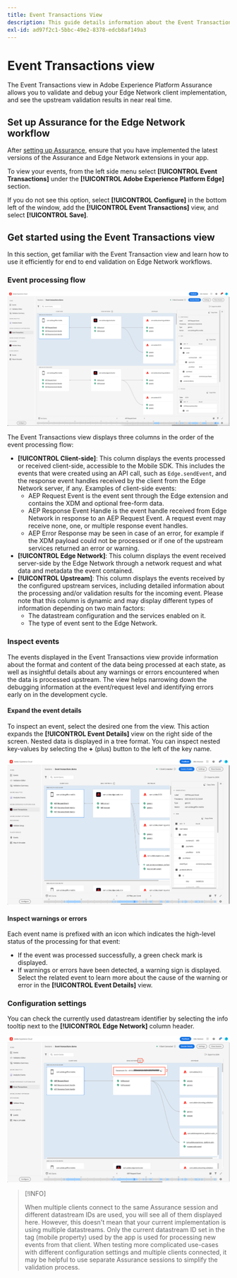 ```yaml
---
title: Event Transactions View
description: This guide details information about the Event Transactions view in Adobe Experience Platform Assurance.
exl-id: ad97f2c1-5bbc-49e2-8378-edcb8af149a3
---
```

# Event Transactions view

The Event Transactions view in Adobe Experience Platform Assurance allows you to validate and debug your Edge Network client implementation, and see the upstream validation results in near real time.

## Set up Assurance for the Edge Network workflow

After [setting up Assurance](../tutorials/implement-assurance.md), ensure that you have implemented the latest versions of the Assurance and Edge Network extensions in your app.

To view your events, from the left side menu select **[!UICONTROL Event Transactions]** under the **[!UICONTROL Adobe Experience Platform Edge]** section.

If you do not see this option, select **[!UICONTROL Configure]** in the bottom left of the window, add the **[!UICONTROL Event Transactions]** view, and select **[!UICONTROL Save]**.

## Get started using the Event Transactions view

In this section, get familiar with the Event Transaction view and learn how to use it efficiently for end to end validation on Edge Network workflows.

### Event processing flow

![Event transactions view](./images/event-transactions/event-transactions-view.png)

The Event Transactions view displays three columns in the order of the event processing flow:

- **[!UICONTROL Client-side]**: This column displays the events processed or received client-side, accessible to the Mobile SDK. This includes the events that were created using an API call, such as `Edge.sendEvent`, and the response event handles received by the client from the Edge Network server, if any. Examples of client-side events:
  - AEP Request Event is the event sent through the Edge extension and contains the XDM and optional free-form data.
  - AEP Response Event Handle is the event handle received from Edge Network in response to an AEP Request Event. A request event may receive none, one, or multiple response event handles.
  - AEP Error Response may be seen in case of an error, for example if the XDM payload could not be processed or if one of the upstream services returned an error or warning.
- **[!UICONTROL Edge Network]**: This column displays the event received server-side by the Edge Network through a network request and what data and metadata the event contained.
- **[!UICONTROL Upstream]**: This column displays the events received by the configured upstream services, including detailed information about the processing and/or validation results for the incoming event.
Please note that this column is dynamic and may display different types of information depending on two main factors:
  - The datastream configuration and the services enabled on it.
  - The type of event sent to the Edge Network.

### Inspect events

The events displayed in the Event Transactions view provide information about the format and content of the data being processed at each state, as well as insightful details about any warnings or errors encountered when the data is processed upstream. The view helps narrowing down the debugging information at the event/request level and identifying errors early on in the development cycle.

#### Expand the event details

To inspect an event, select the desired one from the view. This action expands the **[!UICONTROL Event Details]** view on the right side of the screen.
Nested data is displayed in a tree format. You can inspect nested key-values by selecting the **+** (plus) button to the left of the key name.

![Event details](./images/event-transactions/event-details.png)

#### Inspect warnings or errors

Each event name is prefixed with an icon which indicates the high-level status of the processing for that event:

- If the event was processed successfully, a green check mark is displayed.
- If warnings or errors have been detected, a warning sign is displayed. Select the related event to learn more about the cause of the warning or error in the **[!UICONTROL Event Details]** view.

### Configuration settings

You can check the currently used datastream identifier by selecting the info tooltip next to the **[!UICONTROL Edge Network]** column header.

![Show the datastream ID](./images/event-transactions/show-datastream-id.png)

>[!INFO]
>
>When multiple clients connect to the same Assurance session and different datastream IDs are used, you will see all of them displayed here. However, this doesn't mean that your current implementation is using multiple datastreams. Only the current datastream ID set in the tag (mobile property) used by the app is used for processing new events from that client. When testing more complicated use-cases with different configuration settings and multiple clients connected, it may be helpful to use separate Assurance sessions to simplify the validation process.
